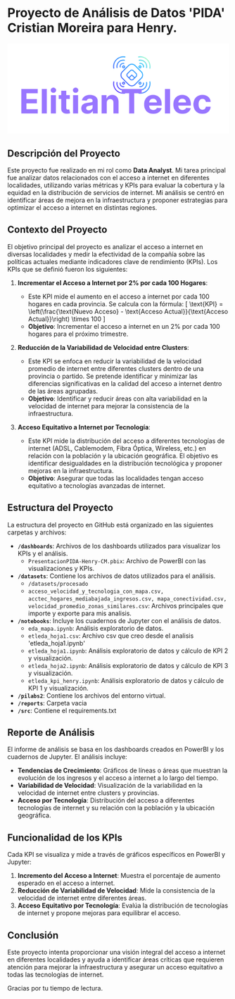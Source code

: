# Proyecto de Análisis de Datos 'PIDA' Cristian Moreira para Henry.

![Imagen del Proyecto](imagenes/ElitianTelec.png)

## Descripción del Proyecto

Este proyecto fue realizado en mi rol como **Data Analyst**. Mi tarea principal fue analizar datos relacionados con el acceso a internet en diferentes localidades, utilizando varias métricas y KPIs para evaluar la cobertura y la equidad en la distribución de servicios de internet. Mi análisis se centró en identificar áreas de mejora en la infraestructura y proponer estrategias para optimizar el acceso a internet en distintas regiones.

## Contexto del Proyecto

El objetivo principal del proyecto es analizar el acceso a internet en diversas localidades y medir la efectividad de la compañía sobre las políticas actuales mediante indicadores clave de rendimiento (KPIs). Los KPIs que se definió fueron los siguientes:

1. **Incrementar el Acceso a Internet por 2% por cada 100 Hogares**:
   - Este KPI mide el aumento en el acceso a internet por cada 100 hogares en cada provincia. Se calcula con la fórmula:
     \[
     \text{KPI} = \left(\frac{\text{Nuevo Acceso} - \text{Acceso Actual}}{\text{Acceso Actual}}\right) \times 100
     \]
   - **Objetivo**: Incrementar el acceso a internet en un 2% por cada 100 hogares para el próximo trimestre.

2. **Reducción de la Variabilidad de Velocidad entre Clusters**:
   - Este KPI se enfoca en reducir la variabilidad de la velocidad promedio de internet entre diferentes clusters dentro de una provincia o partido. Se pretende identificar y minimizar las diferencias significativas en la calidad del acceso a internet dentro de las áreas agrupadas.
   - **Objetivo**: Identificar y reducir áreas con alta variabilidad en la velocidad de internet para mejorar la consistencia de la infraestructura.

3. **Acceso Equitativo a Internet por Tecnología**:
   - Este KPI mide la distribución del acceso a diferentes tecnologías de internet (ADSL, Cablemodem, Fibra Óptica, Wireless, etc.) en relación con la población y la ubicación geográfica. El objetivo es identificar desigualdades en la distribución tecnológica y proponer mejoras en la infraestructura.
   - **Objetivo**: Asegurar que todas las localidades tengan acceso equitativo a tecnologías avanzadas de internet.

## Estructura del Proyecto

La estructura del proyecto en GitHub está organizado en las siguientes carpetas y archivos:

- **`/dashboards`**: Archivos de los dashboards utilizados para visualizar los KPIs y el análisis.
  - `PresentacionPIDA-Henry-CM.pbix`: Archivo de PowerBI con las visualizaciones y KPIs.
- **`/datasets`**: Contiene los archivos de datos utilizados para el análisis.
  - `/datasets/procesado`
  - `acceso_velocidad_y_tecnologia_con_mapa.csv, acctec_hogares_mediabajada_ingresos.csv, mapa_conectividad.csv, velocidad_promedio_zonas_similares.csv`: Archivos principales que importe y exporte para mis analisis.
- **`/notebooks`**: Incluye los cuadernos de Jupyter con el análisis de datos.
  - `eda_mapa.ipynb`: Análisis exploratorio de datos.
  - `etleda_hoja1.csv`: Archivo csv que creo desde el analisis 'etleda_hoja1.ipynb'
  - `etleda_hoja1.ipynb`: Análisis exploratorio de datos y cálculo de KPI 2 y visualización.
  - `etleda_hoja2.ipynb`: Análisis exploratorio de datos y cálculo de KPI 3 y visualización.
  - `etleda_kpi_henry.ipynb`: Análisis exploratorio de datos y cálculo de KPI 1 y visualización.
- **`/pilabs2`**: Contiene los archivos del entorno virtual.
- **`/reports`**: Carpeta vacia
- **`/src`**: Contiene el requirements.txt


## Reporte de Análisis

El informe de análisis se basa en los dashboards creados en PowerBI y los cuadernos de Jupyter. El análisis incluye:

- **Tendencias de Crecimiento**: Gráficos de líneas o áreas que muestran la evolución de los ingresos y el acceso a internet a lo largo del tiempo.
- **Variabilidad de Velocidad**: Visualización de la variabilidad en la velocidad de internet entre clusters y provincias.
- **Acceso por Tecnología**: Distribución del acceso a diferentes tecnologías de internet y su relación con la población y la ubicación geográfica.

## Funcionalidad de los KPIs

Cada KPI se visualiza y mide a través de gráficos específicos en PowerBI y Jupyter:

1. **Incremento del Acceso a Internet**: Muestra el porcentaje de aumento esperado en el acceso a internet.
2. **Reducción de Variabilidad de Velocidad**: Mide la consistencia de la velocidad de internet entre diferentes áreas.
3. **Acceso Equitativo por Tecnología**: Evalúa la distribución de tecnologías de internet y propone mejoras para equilibrar el acceso.

## Conclusión

Este proyecto intenta proporcionar una visión integral del acceso a internet en diferentes localidades y ayuda a identificar áreas críticas que requieren atención para mejorar la infraestructura y asegurar un acceso equitativo a todas las tecnologías de internet.

Gracias por tu tiempo de lectura.